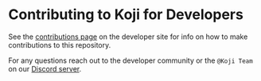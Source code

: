 # Contributing to Koji for Developers

See the [contributions page](https://developer.withkoji.com/docs/about/contribute-koji-developers) on the developer site for info on how to make contributions to this repository. 

For any questions reach out to the developer community or the `@Koji Team` on our [Discord server](https://discord.gg/eQuMJF6).
